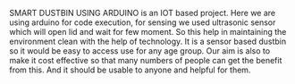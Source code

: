 SMART DUSTBIN USING ARDUINO is an IOT based project. Here we are using arduino for code execution, for sensing we used ultrasonic sensor which will open lid and wait for few moment. So this help in maintaining the environment clean with the help of technology. It is a sensor based dustbin so it would be easy to access use for any age group. Our aim is also to make it cost effective so that many numbers of people can get the benefit from this. And it should be usable to anyone and helpful for them.
